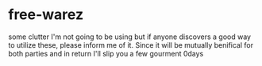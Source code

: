 # free-warez
some clutter I'm not going to be using
but if anyone discovers a good way to utilize these, please inform me of it. Since it will
be mutually benifical for both parties and in return I'll slip you a few gourment 0days
